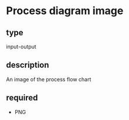 # Process diagram image

## type


input-output

## description


An image of the process flow chart

## required


 - PNG
